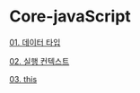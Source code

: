# Core-javaScript

[01. 데이터 타입](https://github.com/dmswn1004/Core-javaScript/tree/main/01.%20%EB%8D%B0%EC%9D%B4%ED%84%B0%20%ED%83%80%EC%9E%85#01-%EB%8D%B0%EC%9D%B4%ED%84%B0-%ED%83%80%EC%9E%85)

[02. 실행 컨텍스트](https://github.com/dmswn1004/Core-javaScript/blob/main/02.%20%EC%8B%A4%ED%96%89%20%EC%BB%A8%ED%85%8D%EC%8A%A4%ED%8A%B8/README.md#02-%EC%8B%A4%ED%96%89-%EC%BB%A8%ED%85%8D%EC%8A%A4%ED%8A%B8)

[03. this](https://github.com/dmswn1004/Core-javaScript/tree/main/03.%20this#03-this)
